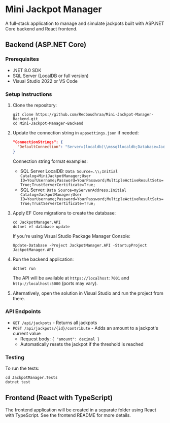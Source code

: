 # Mini Jackpot Manager

A full-stack application to manage and simulate jackpots built with ASP.NET Core backend and React frontend.

## Backend (ASP.NET Core)

### Prerequisites

- .NET 8.0 SDK
- SQL Server (LocalDB or full version)
- Visual Studio 2022 or VS Code

### Setup Instructions

1. Clone the repository:
   ```
   git clone https://github.com/Redboudhraa/Mini-Jackpot-Manager-Backend.git
   cd Mini-Jackpot-Manager-Backend
   ```

2. Update the connection string in `appsettings.json` if needed:
   ```json
   "ConnectionStrings": {
     "DefaultConnection": "Server=(localdb)\\mssqllocaldb;Database=JackpotManager;Trusted_Connection=True;MultipleActiveResultSets=true"
   }
   ```

   Connection string format examples:
   - SQL Server LocalDB: `Data Source=.\\;Initial Catalog=MiniJackpotManager;User ID=YourUsername;Password=YourPassword;MultipleActiveResultSets=True;TrustServerCertificate=True;`
   - SQL Server: `Data Source=myServerAddress;Initial Catalog=JackpotManager;User ID=YourUsername;Password=YourPassword;MultipleActiveResultSets=True;TrustServerCertificate=True;`

3. Apply EF Core migrations to create the database:
   ```
   cd JackpotManager.API
   dotnet ef database update
   ```

   If you're using Visual Studio Package Manager Console:
   ```
   Update-Database -Project JackpotManager.API -StartupProject JackpotManager.API
   ```

4. Run the backend application:
   ```
   dotnet run
   ```
   
   The API will be available at `https://localhost:7001` and `http://localhost:5000` (ports may vary).

5. Alternatively, open the solution in Visual Studio and run the project from there.

### API Endpoints

- `GET /api/jackpots` - Returns all jackpots
- `POST /api/jackpots/{id}/contribute` - Adds an amount to a jackpot's current value
  - Request body: `{ "amount": decimal }`
  - Automatically resets the jackpot if the threshold is reached

### Testing

To run the tests:
```
cd JackpotManager.Tests
dotnet test
```

## Frontend (React with TypeScript)

The frontend application will be created in a separate folder using React with TypeScript. See the frontend README for more details.



